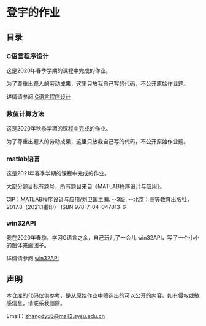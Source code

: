 # 登宇的作业

## 目录

### C语言程序设计

这是2020年春季学期的课程中完成的作业。

为了尊重出题人的劳动成果，这里只放我自己写的代码，不公开原始作业题。

详情请参阅 [C语言程序设计](C语言程序设计/)

### 数值计算方法

这是2020年秋季学期的课程中完成的作业。

为了尊重出题人的劳动成果，这里只放我自己写的代码，不公开原始作业题。

### matlab语言

这是2021年春季学期的课程中完成的作业。

大部分题目标有题号，所有题目来自《MATLAB程序设计与应用》。

CIP：MATLAB程序设计与应用/刘卫国主编. --3版. --北京：高等教育出版社，2017.8（2021.1重印） ISBN 978-7-04-047813-6

### win32API

我在2020年春季，学习C语言之余，自己玩儿了一会儿 win32API，写了一个小小的窗体来画团子。

详情请参阅 [win32API](win32API/)

## 声明

本仓库的代码仅供参考，是从原始作业中筛选出的可以公开的内容。如有侵权或敏感信息，请联系我删除。

Email：zhangdy56@mail2.sysu.edu.cn